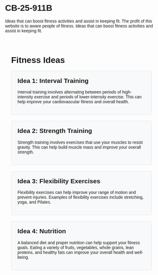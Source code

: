 # CB-25-911B
Ideas that can boost fitness activities and assist in keeping fit.
The profit of this website is to aware people of fitness. Ideas that can boost fitness activities and assist in keeping fit.
 


<!DOCTYPE html>
<html lang="en">
<head>
    <meta charset="UTF-8">
    <meta name="viewport" content="width=device-width, initial-scale=1.0">
    <title>Fitness Ideas</title>
    <style>
        body {
            font-family: Arial, sans-serif;
        }
        .container {
            max-width: 800px;
            margin: 0 auto;
            padding: 20px;
        }
        .card {
            background-color: #f8f9fa;
            border: 1px solid #dee2e6;
            border-radius: 0.25rem;
            padding: 20px;
            margin-bottom: 20px;
        }
        .card h2 {
            margin-top: 0;
        }
    </style>
</head>
<body>
    <div class="container">
        <h1>Fitness Ideas</h1>
        <div class="card" id="card1">
            <h2>Idea 1: Interval Training</h2>
            <p>Interval training involves alternating between periods of high-intensity exercise and periods of lower-intensity exercise. This can help improve your cardiovascular fitness and overall health.</p>
        </div>
        <div class="card" id="card2">
            <h2>Idea 2: Strength Training</h2>
            <p>Strength training involves exercises that use your muscles to resist gravity. This can help build muscle mass and improve your overall strength.</p>
        </div>
        <div class="card" id="card3">
            <h2>Idea 3: Flexibility Exercises</h2>
            <p>Flexibility exercises can help improve your range of motion and prevent injuries. Examples of flexibility exercises include stretching, yoga, and Pilates.</p>
        </div>
        <div class="card" id="card4">
            <h2>Idea 4: Nutrition</h2>
            <p>A balanced diet and proper nutrition can help support your fitness goals. Eating a variety of fruits, vegetables, whole grains, lean proteins, and healthy fats can improve your overall health and well-being.</p>
        </div>
    </div>
</body>
</html>


